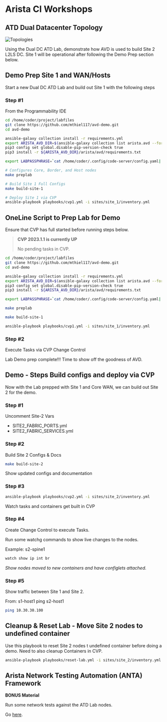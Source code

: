 # Arista CI Workshops

## **ATD Dual Datacenter Topology**

![Topologies](images/topologies.png)

Using the Dual DC ATD Lab, demonstrate how AVD is used to build Site 2 L2LS DC. Site 1 will be operational after following the Demo Prep section below.

## Demo Prep Site 1 and WAN/Hosts

Start a new Dual DC ATD Lab and build out Site 1 with the following steps

### Step #1

From the Programmability IDE

```bash
cd /home/coder/project/labfiles
git clone https://github.com/mthiel117/avd-demo.git
cd avd-demo
```

```bash
ansible-galaxy collection install -r requirements.yml
export ARISTA_AVD_DIR=$(ansible-galaxy collection list arista.avd --format yaml | head -1 | cut -d: -f1)
pip3 config set global.disable-pip-version-check true
pip3 install -r ${ARISTA_AVD_DIR}/arista/avd/requirements.txt
```

```bash
export LABPASSPHRASE=`cat /home/coder/.config/code-server/config.yaml| grep "password:" | awk '{print $2}'`
```

```bash
# Configures Core, Border, and Host nodes
make preplab
```

```bash
# Build Site 1 Full Configs
make build-site-1
```

```bash
# Deploy Site 1 via CVP
ansible-playbook playbooks/cvp1.yml -i sites/site_1/inventory.yml
```

## OneLine Script to Prep Lab for Demo

Ensure that CVP has full started before running steps below.

>**CVP 2023.1.1 is currently UP**
>
>No pending tasks in CVP.

```bash
cd /home/coder/project/labfiles
git clone https://github.com/mthiel117/avd-demo.git
cd avd-demo

ansible-galaxy collection install -r requirements.yml
export ARISTA_AVD_DIR=$(ansible-galaxy collection list arista.avd --format yaml | head -1 | cut -d: -f1)
pip3 config set global.disable-pip-version-check true
pip3 install -r ${ARISTA_AVD_DIR}/arista/avd/requirements.txt

export LABPASSPHRASE=`cat /home/coder/.config/code-server/config.yaml| grep "password:" | awk '{print $2}'`

make preplab

make build-site-1

ansible-playbook playbooks/cvp1.yml -i sites/site_1/inventory.yml
```

### Step #2

Execute Tasks via CVP Change Control

Lab Demo prep complete!!! Time to show off the goodness of AVD.

## Demo - Steps Build configs and deploy via CVP

Now with the Lab prepped with Site 1 and Core WAN, we can build out Site 2 for the demo.

### Step #1

Uncomment Site-2 Vars

  - SITE2_FABRIC_PORTS.yml
  - SITE2_FABRIC_SERVICES.yml

### Step #2

Build Site 2 Configs & Docs

```bash
make build-site-2
```

Show updated configs and documentation

### Step #3

```bash
ansible-playbook playbooks/cvp2.yml -i sites/site_2/inventory.yml
```

Watch tasks and containers get built in CVP

### Step #4

Create Change Control to execute Tasks.

Run some watchg commands to show live changes to the nodes.

Example: s2-spine1

```bash
watch show ip int br
```

*Show nodes moved to new containers and have configlets attached.*

### Step #5

Show traffic between Site 1 and Site 2.

From: s1-host1 ping s2-host1

```bash
ping 10.30.30.100
```

## Cleanup & Reset Lab - Move Site 2 nodes to undefined container

Use this playbook to reset Site 2 nodes t undefined container before doing a demo.  Need to also cleanup Containers in CVP.

```bash
ansible-playbook playbooks/reset-lab.yml -i sites/site_2/inventory.yml
```
## Arista Network Testing Automation (ANTA) Framework

**BONUS Material**

Run some network tests against the ATD Lab nodes.

Go [here](anta/README.md).